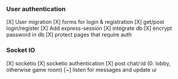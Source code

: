 ### User authentication

[X] User migration
[X] forms for login & registration
[X] get/post login/register
[X] Add express-session
[X] integrate db
[X] encrypt password in db
[X] protect pages that require auth

### Socket IO

[X] socketio
[X] socketio authentication
[X] post chat/:id (0: lobby, otherwise game room)
[~] listen for messages and update ui

